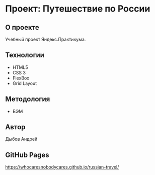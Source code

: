 # Проект: Путешествие по России

## О проекте

Учебный проект Яндекс.Практикума.

## Технологии

- HTML5
- CSS 3
- FlexBox
- Grid Layout

## Методология

- БЭМ

## Автор

Дыбов Андрей

## GitHub Pages

https://whocaresnobodycares.github.io/russian-travel/

